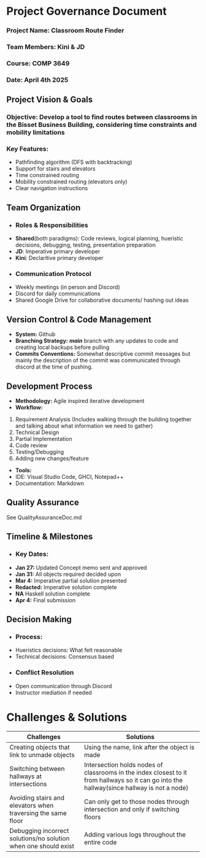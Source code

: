 # Project Governance Document

### Project Name: Classroom Route Finder 
### Team Members: Kini & JD
### Course: COMP 3649
### Date: April 4th 2025

## Project Vision & Goals
### Objective: Develop a tool to find routes between classrooms in the Bisset Business Building, considering time constraints and mobility limitations
### Key Features:
* Pathfinding algorithm (DFS with backtracking)
* Support for stairs and elevators
* Time constrained routing
* Mobility constrained routing (elevators only)
* Clear navigation instructions

## Team Organization

* ### Roles & Responsibilities
* **Shared**(both paradigms): Code reviews, logical planning, hueristic decisions, debugging, testing, presentation preparation
*  **JD**: Imperative primary developer 
*  **Kini**: Declaritive primary developer
*  ### Communication Protocol
*  Weekly meetings (in person and Discord)
*  Discord for daily communications
*  Shared Google Drive for collaborative documents/ hashing out ideas


## Version Control & Code Management
* **System:** Github
* **Branching Strategy:** ***main*** branch with any updates to code and creating local backups before pulling
* **Commits Conventions:** Somewhat descriptive commit messages but mainly the description of the commit was communicated through discord at the time of pushing.

## Development Process
* **Methodology:** Agile inspired iterative development
* **Workflow:**
1. Requirement Analysis (Includes walking through the building together and talking about what information we need to gather)
2. Technical Design
3. Partial Implementation
4. Code review
5. Testing/Debugging
6. Adding new changes/feature
* **Tools:**
* IDE: Visual Studio Code, GHCI, Notepad++
* Documentation: Markdown 

## Quality Assurance
 See QualityAssuranceDoc.md

## Timeline & Milestones
* ### **Key Dates:**
* **Jan 27:** Updated Concept memo sent and approved
* **Jan 31:** All objects required decided upon
* **Mar 4:** Imperative partial solution presented
* **Redacted:** Imperative solution complete
* **NA** Haskell solution complete
* **Apr 4:** Final submission

## Decision Making
* ### Process:
* Hueristics decisions: What felt reasonable
* Technical decisions: Consensus based
* ### Conflict Resolution
* Open communication through Discord
* Instructor mediation if needed


# Challenges & Solutions

| Challenges   |   Solutions |
|------------- |-------------|
|Creating objects that link to unmade objects|Using the name, link after the object is made          |
|Switching between hallways at intersections|Intersection holds nodes of classrooms in the index closest to it from hallways so it can go into the hallway(since hallway is not a node)             |
|Avoiding stairs and elevators when traversing the same floor |Can only get to those nodes through intersection and only if switching floors|
|Debugging incorrect solutions/no solution when one should exist |Adding various logs throughout the entire code |


